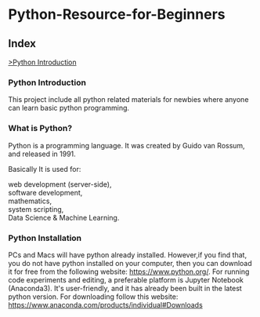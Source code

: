 # Python-Resource-for-Beginners

<h2>Index</h2>

<a href="#intro">>Python Introduction</a>


<h3 id='#intro'>Python Introduction</h3>

 This project include all python related materials for newbies where  anyone can learn basic python programming.


<h3>What is Python?</h3>

Python is a programming language. It was created by Guido van Rossum, and released in 1991.

Basically It is used for:

web development (server-side),<br>
software development,<br>
mathematics,<br>
system scripting,<br>
Data Science & Machine Learning.

<h3>Python Installation</h3>

PCs and Macs will have python already installed. However,if you find that, you do not have python installed on your computer, then you can download it for free from the following website: https://www.python.org/. For running code experiments and editing, a preferable platform is   Jupyter Notebook (Anaconda3). It's user-friendly, and it has already been built in the latest python version. For downloading follow this website: https://www.anaconda.com/products/individual#Downloads
